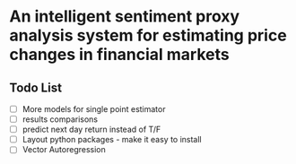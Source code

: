 # An intelligent sentiment proxy analysis system for estimating price changes in financial markets

## Todo List

- [ ] More models for single point estimator
- [ ] results comparisons
- [ ] predict next day return instead of T/F
- [ ] Layout python packages - make it easy to install
- [ ] Vector Autoregression